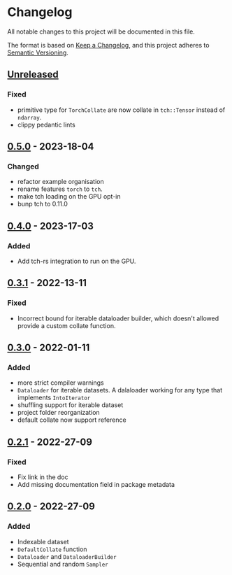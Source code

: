 # Changelog

All notable changes to this project will be documented in this file.

The format is based on [Keep a Changelog](https://keepachangelog.com/en/1.0.0/),
and this project adheres to [Semantic Versioning](https://semver.org/spec/v2.0.0.html).

## [Unreleased]

### Fixed
- primitive type for `TorchCollate` are now collate in `tch::Tensor` instead of `ndarray`.
- clippy pedantic lints

## [0.5.0] - 2023-18-04
### Changed
- refactor example organisation
- rename features `torch` to `tch`.
- make tch loading on the GPU opt-in
- bunp tch to 0.11.0

## [0.4.0] - 2023-17-03
### Added
- Add tch-rs integration to run on the GPU.

## [0.3.1] - 2022-13-11
### Fixed
- Incorrect bound for iterable dataloader builder, which doesn't allowed provide a custom collate function.
  
## [0.3.0] - 2022-01-11
### Added
- more strict compiler warnings
- `Dataloader` for iterable datasets. A dalaloader working for any type that implements `IntoIterator`
- shuffling support for iterable dataset
- project folder reorganization
- default collate now support reference

## [0.2.1] - 2022-27-09
### Fixed
- Fix link in the doc
- Add missing documentation field in package metadata
## [0.2.0] - 2022-27-09
### Added
- Indexable dataset
- `DefaultCollate` function
- `Dataloader` and `DataloaderBuilder`
- Sequential and random `Sampler`


[Unreleased]: https://github.com/Tudyx/ai-dataloader/compare/v0.5.0...HEAD
[0.5.0]: https://github.com/Tudyx/ai-dataloader/compare/v0.4.0...v0.5.0
[0.4.0]: https://github.com/Tudyx/ai-dataloader/compare/v0.3.1...v0.4.0
[0.3.1]: https://github.com/Tudyx/ai-dataloader/compare/v0.3.0...v0.3.1
[0.3.0]: https://github.com/Tudyx/ai-dataloader/compare/v0.2.1...v0.3.0
[0.2.1]: https://github.com/Tudyx/ai-dataloader/compare/v0.2.0...v0.2.1
[0.2.0]: https://github.com/Tudyx/ai-dataloader/compare/v0.1.0...v0.2.0